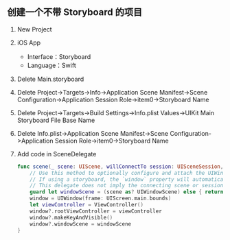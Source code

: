## 创建一个不带 Storyboard 的项目

1. New Project
2. iOS App

    - Interface：Storyboard
    - Language：Swift

3. Delete Main.storyboard
4. Delete Project->Targets->Info->Application Scene Manifest->Scene Configuration->Application Session Role->item0->Storyboard Name
5. Delete Project->Targets->Build Settings->Info.plist Values->UIKit Main Storyboard File Base Name
6. Delete Info.plist->Application Scene Manifest->Scene Configuration->Application Session Role->item0->Storyboard Name
7. Add code in SceneDelegate

    ```swift
    func scene(_ scene: UIScene, willConnectTo session: UISceneSession, options connectionOptions: UIScene.ConnectionOptions) {
        // Use this method to optionally configure and attach the UIWindow `window` to the provided UIWindowScene `scene`.
        // If using a storyboard, the `window` property will automatically be initialized and attached to the scene.
        // This delegate does not imply the connecting scene or session are new (see `application:configurationForConnectingSceneSession` instead).
        guard let windowScene = (scene as? UIWindowScene) else { return }
        window = UIWindow(frame: UIScreen.main.bounds)
        let viewController = ViewController()
        window?.rootViewController = viewController
        window?.makeKeyAndVisible()
        window?.windowScene = windowScene
    }
    ```
